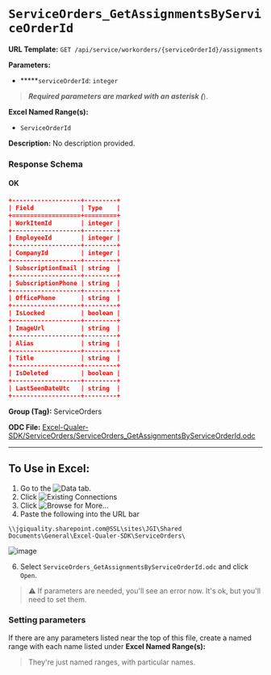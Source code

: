 # `ServiceOrders_GetAssignmentsByServiceOrderId`

**URL Template:**
`GET /api/service/workorders/{serviceOrderId}/assignments`

**Parameters:**
- *****`serviceOrderId`: `integer`


> *****Required parameters are marked with an asterisk (*****).

**Excel Named Range(s):**
- `ServiceOrderId`


**Description:**
No description provided.

### Response Schema

#### OK
```json
+-------------------+---------+
| Field             | Type    |
+===================+=========+
| WorkItemId        | integer |
+-------------------+---------+
| EmployeeId        | integer |
+-------------------+---------+
| CompanyId         | integer |
+-------------------+---------+
| SubscriptionEmail | string  |
+-------------------+---------+
| SubscriptionPhone | string  |
+-------------------+---------+
| OfficePhone       | string  |
+-------------------+---------+
| IsLocked          | boolean |
+-------------------+---------+
| ImageUrl          | string  |
+-------------------+---------+
| Alias             | string  |
+-------------------+---------+
| Title             | string  |
+-------------------+---------+
| IsDeleted         | boolean |
+-------------------+---------+
| LastSeenDateUtc   | string  |
+-------------------+---------+
```

**Group (Tag):**
ServiceOrders

**ODC File:**
[Excel-Qualer-SDK/ServiceOrders/ServiceOrders_GetAssignmentsByServiceOrderId.odc](https://github.com/Johnson-Gage-Inspection-Inc/qualer-sdk-odc/blob/main/Excel-Qualer-SDK/ServiceOrders/ServiceOrders_GetAssignmentsByServiceOrderId.odc)

---

To Use in Excel:
---

1. Go to the ![`Data`](https://github.com/user-attachments/assets/da437a70-57b3-4c5b-bb01-4910ece19ed1)
 tab.
3. Click ![Existing Connections](https://github.com/user-attachments/assets/a2f1ed67-b2e0-4c23-ac90-68c870e60289)
4. Click ![`Browse for More...`](https://github.com/user-attachments/assets/8e698494-6865-41e7-b6fa-043aea81809a)
5. Paste the following into the URL bar
```
\\jgiquality.sharepoint.com@SSL\sites\JGI\Shared Documents\General\Excel-Qualer-SDK\ServiceOrders\
```

![image](https://github.com/user-attachments/assets/1e1a8d87-0377-446d-aaf5-d78562991db3)

6. Select `ServiceOrders_GetAssignmentsByServiceOrderId.odc` and click `Open`.

> ⚠️ If parameters are needed, you'll see an error now. It's ok, but you'll need to set them.

### Setting parameters
If there are any parameters listed near the top of this file, create a named range with each name listed under **Excel Named Range(s):**
> They're just named ranges, with particular names.
